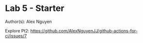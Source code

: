 # Lab 5 - Starter
Author(s): Alex Nguyen

Explore Pt2: https://github.com/AlexNguyenJJ/github-actions-for-ci/issues/7

